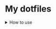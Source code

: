 <h1>My dotfiles</h1>
<details>
  <summary>How to use</summary>
  <p>Run:</p>
  
  ```sh
  git clone https://github.com/vyelen/dotfiles.git ~
  rm -rf ~/.git
  rm README.md
  mv nvim ~/.config/
  mv tmux.conf .tmux.conf
  mv bashrc .bashrc
  ```
  <p>And then:</p>
  
  ```sh
  source ~/.bashrc
  tmux source ~/.tmux.conf
  ```  
</details>
